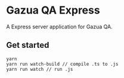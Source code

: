 # Gazua QA Express

A Express server application for Gazua QA.

## Get started

```
yarn
yarn run watch-build // compile .ts to .js
yarn run watch // run .js
```
